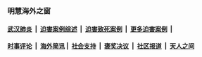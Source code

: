 
### 明慧海外之窗

####  [武汉肺炎](indexes/365.md?t=06171001) &nbsp;|&nbsp;  [迫害案例综述](indexes/328.md?t=06171001) &nbsp;|&nbsp; [迫害致死案例](indexes/277.md?t=06171001)  &nbsp;|&nbsp; [更多迫害案例](indexes/81.md?t=06171001)  &nbsp;|&nbsp; 
####  [时事评论](indexes/19.md?t=06171001) &nbsp;|&nbsp; [海外简讯](indexes/245.md?t=06171001)&nbsp;|&nbsp;  [社会支持](indexes/140.md?t=06171001) &nbsp;|&nbsp; [褒奖决议](indexes/282.md?t=06171001) &nbsp;|&nbsp; [社区报道](indexes/91.md?t=06171001)  &nbsp;|&nbsp; [天人之间](indexes/78.md?t=06171001) 

